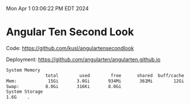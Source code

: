 Mon Apr  1 03:06:22 PM EDT 2024

# Angular Ten Second Look

Code: https://github.com/kusl/angulartensecondlook

Deployment: https://github.com/angularten/angularten.github.io

```bash
System Memory
               total        used        free      shared  buff/cache   available
Mem:            15Gi       3.0Gi       934Mi       361Mi        12Gi        12Gi
Swap:          8.0Gi       316Ki       8.0Gi
System Storage
1.6G	.
